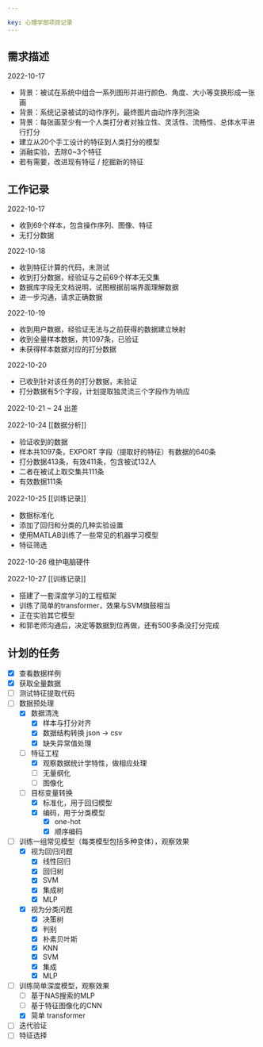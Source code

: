 ```yaml
---

key: 心理学部项目记录
---
```



## 需求描述
2022-10-17 
- 背景：被试在系统中组合一系列图形并进行颜色、角度、大小等变换形成一张画
- 背景：系统记录被试的动作序列，最终图片由动作序列渲染
- 背景：每张画至少有一个人类打分者对独立性、灵活性、流畅性、总体水平进行打分
- 建立从20个手工设计的特征到人类打分的模型
- 消融实验，去除0~3个特征
- 若有需要，改进现有特征 / 挖掘新的特征

## 工作记录
2022-10-17 
- 收到69个样本，包含操作序列、图像、特征
- 无打分数据

2022-10-18
- 收到特征计算的代码，未测试
- 收到打分数据，经验证与之前69个样本无交集
- 数据库字段无文档说明，试图根据前端界面理解数据
- 进一步沟通，请求正确数据

2022-10-19
- 收到用户数据，经验证无法与之前获得的数据建立映射
- 收到全量样本数据，共1097条，已验证
- 未获得样本数据对应的打分数据

2022-10-20
- 已收到针对该任务的打分数据，未验证
- 打分数据有5个字段，计划提取独灵流三个字段作为响应

2022-10-21 ~ 24 出差

2022-10-24 [[数据分析]]
- 验证收到的数据
- 样本共1097条，EXPORT 字段（提取好的特征）有数据的640条
- 打分数据413条，有效411条，包含被试132人
- 二者在被试上取交集共111条
- 有效数据111条


2022-10-25 [[训练记录]]
- 数据标准化
- 添加了回归和分类的几种实验设置
- 使用MATLAB训练了一些常见的机器学习模型
- 特征筛选

2022-10-26
维护电脑硬件

2022-10-27 [[训练记录]]
- 搭建了一套深度学习的工程框架
- 训练了简单的transformer，效果与SVM旗鼓相当
- 正在实验其它模型
- 和郭老师沟通后，决定等数据到位再做，还有500多条没打分完成

## 计划的任务

- [x] 查看数据样例
- [x] 获取全量数据
- [ ] 测试特征提取代码
- [ ] 数据预处理
	- [x] 数据清洗
		- [x] 样本与打分对齐
		- [x] 数据结构转换 json -> csv
		- [x] 缺失异常值处理
	- [ ] 特征工程
		- [x] 观察数据统计学特性，做相应处理
		- [ ] 无量纲化
		- [ ] 图像化
	- [ ] 目标变量转换
		- [x] 标准化，用于回归模型
		- [x] 编码，用于分类模型
			- [x] one-hot
			- [x] 顺序编码
- [ ] 训练一组常见模型（每类模型包括多种变体），观察效果
	- [x] 视为回归问题
		- [x] 线性回归
		- [x] 回归树
		- [x] SVM
		- [x] 集成树
		- [x] MLP
	- [x] 视为分类问题
		- [x] 决策树
		- [x] 判别
		- [x] 朴素贝叶斯
		- [x] KNN
		- [x] SVM
		- [x] 集成
		- [x] MLP
- [ ] 训练简单深度模型，观察效果
	- [ ] 基于NAS搜索的MLP
	- [ ] 基于特征图像化的CNN
	- [x] 简单 transformer
- [ ] 迭代验证
- [ ] 特征选择
